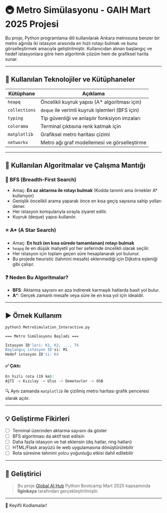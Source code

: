 
# 🚇 Metro Simülasyonu - GAIH Mart 2025 Projesi

Bu proje, Python programlama dili kullanılarak Ankara metrosuna benzer bir metro ağında iki istasyon arasında en hızlı rotayı bulmak ve bunu görselleştirmek amacıyla geliştirilmiştir. Kullanıcıdan alınan başlangıç ve hedef istasyonlara göre hem algoritmik çözüm hem de grafiksel harita sunar.

---

## 🔧 Kullanılan Teknolojiler ve Kütüphaneler

| Kütüphane | Açıklama |
|----------|----------|
| `heapq` | Öncelikli kuyruk yapısı (A* algoritması için) |
| `collections` | `deque` ile verimli kuyruk işlemleri (BFS için) |
| `typing` | Tip güvenliği ve anlaşılır fonksiyon imzaları |
| `colorama` | Terminal çıktısına renk katmak için |
| `matplotlib` | Grafiksel metro haritası çizimi |
| `networkx` | Metro ağı graf modellemesi ve görselleştirme |

---

## 🧠 Kullanılan Algoritmalar ve Çalışma Mantığı

### 🔄 BFS (Breadth-First Search)
- Amaç: **En az aktarma ile rotayı bulmak** (Kodda tanımlı ama örnekler A* kullanıyor)
- Genişlik öncelikli arama yaparak önce en kısa geçiş sayısına sahip yolları dener.
- Her istasyon komşularıyla sırayla ziyaret edilir.
- Kuyruk (deque) yapısı kullanılır.

### ⭐ A* (A Star Search)
- Amaç: **En hızlı (en kısa sürede tamamlanan) rotayı bulmak**
- `heapq` ile en düşük maliyetli yol her seferinde öncelikli olarak seçilir.
- Her istasyon için toplam geçen süre hesaplanarak yol bulunur.
- Bu projede heuristic (tahmini mesafe) eklenmediği için Dijkstra eşleniği gibi çalışır.

### ❓ Neden Bu Algoritmalar?
- **BFS**: Aktarma sayısını en aza indirerek karmaşık hatlarda basit yol bulur.
- **A***: Gerçek zamanlı mesafe veya süre ile en kısa yol için idealdir.

---

## ▶️ Örnek Kullanım

```bash
python3 MetroSimulation_Interactive.py

=== Metro Simülasyonu Başladı ===

İstasyon ID'leri: K1, K2, ..., T4
Başlangıç istasyon ID'si: M1
Hedef istasyon ID'si: K4
```

#### ✅ Çıktı:

```bash
En hızlı rota (19 km):
AŞTİ -> Kızılay -> Ulus -> Demetevler -> OSB
```

🔍 Aynı zamanda `matplotlib` ile çizilmiş metro haritası grafik penceresi olarak açılır.

---

## 💡 Geliştirme Fikirleri

- [ ] Terminal üzerinden aktarma sayısını da göster
- [ ] BFS algoritması da aktif test edilsin
- [ ] Daha fazla istasyon ve hat eklensin (dış hatlar, ring hatları)
- [ ] HTML/Flask arayüzü ile web uygulamasına dönüştürülebilir
- [ ] Rota süresine tahmini yolcu yoğunluğu etkisi dahil edilebilir

---

## 👤 Geliştirici

> Bu proje [Global AI Hub](https://globalaihub.com) Python Bootcamp Mart 2025 kapsamında **İlginkaya** tarafından gerçekleştirilmiştir.

---

🧠 Keyifli Kodlamalar!
